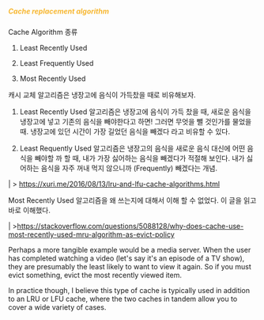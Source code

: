
##### <span style='color:#f7b731'>Cache replacement algorithm</span>

Cache Algorithm 종류

1. Least Recently Used
	
2. Least Frequently Used

3. Most Recently Used

캐시 교체 알고리즘은 냉장고에 음식이 가득찼을 때로 비유해보자.

1. Least Recently Used 알고리즘은 냉장고에 음식이 가득 찼을 때, 새로운 음식을 냉장고에 넣고 기존의 음식을 빼야한다고 하면! 그러면 무엇을 뺄 것인가를 물었을 때. 냉장고에 있던 시간이 가장 길었던 음식을 빼겠다 라고 비유할 수 있다.

2. Least Requently Used 알고리즘은 냉장고의 음식을 새로운 음식 대신에 어떤 음식을 빼야할 까 할 때, 내가 가장 싫어하는 음식을 빼겠다가 적절해 보인다. 내가 싫어하는 음식을 자주 꺼내 먹지 않으니까 (Frequently) 빼겠다는 개념.


| > https://xuri.me/2016/08/13/lru-and-lfu-cache-algorithms.html


Most Recently Used 알고리즘을 왜 쓰는지에 대해서 이해 할 수 없었다.
이 글을 읽고 바로 이해했다.

| >https://stackoverflow.com/questions/5088128/why-does-cache-use-most-recently-used-mru-algorithm-as-evict-policy

Perhaps a more tangible example would be a media server. When the user has completed watching a video (let's say it's an episode of a TV show), they are presumably the least likely to want to view it again. So if you must evict something, evict the most recently viewed item.

In practice though, I believe this type of cache is typically used in addition to an LRU or LFU cache, where the two caches in tandem allow you to cover a wide variety of cases.